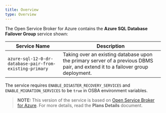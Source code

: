 ```yaml
---
title: Overview
type: Overview
---
```


The Open Service Broker for Azure contains the **Azure SQL Database Failover Group** service shown:

| Service Name | Description |
|--------------|-------------|
| `azure-sql-12-0-dr-database-pair-from-existing-primary` | Taking over an existing database upon the primary server of a previous DBMS pair, and extend it to a failover group deployment. |

The service requires `ENABLE_DISASTER_RECOVERY_SERVICES` and `ENABLE_MIGRATION_SERVICES` to be `true` in OSBA environment variables.

>**NOTE:** This version of the service is based on [Open Service Broker for Azure](https://github.com/Azure/open-service-broker-azure).
For more details, read the **Plans Details** document.
